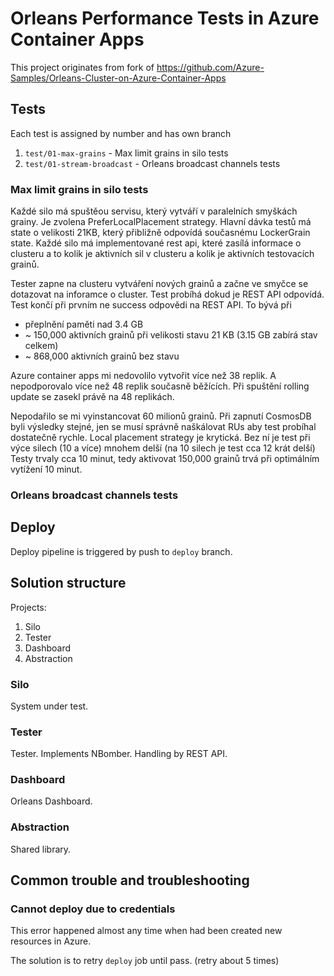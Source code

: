 # Orleans Performance Tests in Azure Container Apps

This project originates from fork of https://github.com/Azure-Samples/Orleans-Cluster-on-Azure-Container-Apps


## Tests

Each test is assigned by number and has own branch

1. `test/01-max-grains` - Max limit grains in silo tests
2. `test/01-stream-broadcast` - Orleans broadcast channels tests

### Max limit grains in silo tests

Každé silo má spuštěou servisu, který vytváří v paralelních smyškách grainy.
Je zvolena PreferLocalPlacement strategy.
Hlavní dávka testů má state o velikosti 21KB, který přibližně odpovídá současnému LockerGrain state.
Každé silo má implementované rest api, které zasílá informace o clusteru a to kolik je aktivních sil v clusteru a kolik je aktivních testovacích grainů.

Tester zapne na clusteru vytváření nových grainů a začne ve smyčce se dotazovat na inforamce o cluster.
Test probíhá dokud je REST API odpovídá. Test končí při prvním ne success odpovědi na REST API.
To bývá při
- přeplnění paměti nad 3.4 GB
- ~ 150,000 aktivních grainů při velikosti stavu 21 KB (3.15 GB zabírá stav celkem)
- ~ 868,000 aktivních grainů bez stavu



Azure container apps mi nedovolilo vytvořit více než 38 replik. A nepodporovalo více než 48 replik současně běžících. Při spuštění rolling update se zasekl právě na 48 replikách.


Nepodařilo se mi vyinstancovat 60 milionů grainů.
Při zapnutí CosmosDB byli výsledky stejné, jen se musí správně naškálovat RUs aby test probíhal dostatečně rychle.
Local placement strategy je krytická. Bez ní je test při výce silech (10 a více) mnohem delší (na 10 silech je test cca 12 krát delší)
Testy trvaly cca 10 minut, tedy aktivovat 150,000 grainů trvá při optimálním vytížení 10 minut.


### Orleans broadcast channels tests




## Deploy

Deploy pipeline is triggered by push to `deploy` branch.

## Solution structure

Projects:
1. Silo
2. Tester
3. Dashboard
4. Abstraction

### Silo

System under test.

### Tester

Tester.
Implements NBomber.
Handling by REST API.

### Dashboard

Orleans Dashboard.

### Abstraction

Shared library.

## Common trouble and troubleshooting

### Cannot deploy due to credentials

This error happened almost any time when had been created new resources in Azure.

The solution is to retry `deploy` job until pass. (retry about 5 times)
